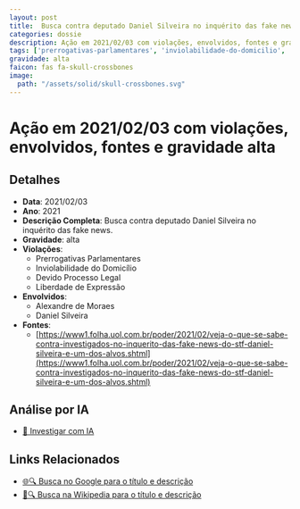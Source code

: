 ```yaml
---
layout: post
title:  Busca contra deputado Daniel Silveira no inquérito das fake news
categories: dossie
description: Ação em 2021/02/03 com violações, envolvidos, fontes e gravidade alta
tags: ['prerrogativas-parlamentares', 'inviolabilidade-do-domicilio', 'devido-processo-legal', 'liberdade-de-expressao', 'alexandre-de-moraes', 'daniel-silveira', 'gravidade-alta']
gravidade: alta
faicon: fas fa-skull-crossbones
image:
  path: "/assets/solid/skull-crossbones.svg"
---
```


# Ação em 2021/02/03 com violações, envolvidos, fontes e gravidade alta

## Detalhes
- **Data**: 2021/02/03
- **Ano**: 2021
- **Descrição Completa**: Busca contra deputado Daniel Silveira no inquérito das fake news.
- **Gravidade**: alta <i class="fas fas fa-skull-crossbones fa-2x"></i>
- **Violações**:
  - Prerrogativas Parlamentares
  - Inviolabilidade do Domicílio
  - Devido Processo Legal
  - Liberdade de Expressão
- **Envolvidos**:
  - Alexandre de Moraes
  - Daniel Silveira
- **Fontes**:
  - [https://www1.folha.uol.com.br/poder/2021/02/veja-o-que-se-sabe-contra-investigados-no-inquerito-das-fake-news-do-stf-daniel-silveira-e-um-dos-alvos.shtml](https://www1.folha.uol.com.br/poder/2021/02/veja-o-que-se-sabe-contra-investigados-no-inquerito-das-fake-news-do-stf-daniel-silveira-e-um-dos-alvos.shtml)

## Análise por IA
- [🤖 Investigar com IA](https://www.perplexity.ai/search?q=%22Alexandre%20de%20Moraes%22%20Busca%20contra%20deputado%20Daniel%20Silveira%20no%20inqu%C3%A9rito%20das%20fake%20news%20Busca%20contra%20deputado%20Daniel%20Silveira%20no%20inqu%C3%A9rito%20das%20fake%20news.%20Prerrogativas%20Parlamentares%20Inviolabilidade%20do%20Domic%C3%ADlio%20Devido%20Processo%20Legal%20Liberdade%20de%20Express%C3%A3o%202021%20gravidade%20alta)

## Links Relacionados
- [🌐🔍 Busca no Google para o título e descrição](https://www.google.com/search?q=%22Alexandre%20de%20Moraes%22%20Busca%20contra%20deputado%20Daniel%20Silveira%20no%20inqu%C3%A9rito%20das%20fake%20news%20Busca%20contra%20deputado%20Daniel%20Silveira%20no%20inqu%C3%A9rito%20das%20fake%20news.%20Prerrogativas%20Parlamentares%20Inviolabilidade%20do%20Domic%C3%ADlio%20Devido%20Processo%20Legal%20Liberdade%20de%20Express%C3%A3o%202021%20gravidade%20alta)
- [📖🔍 Busca na Wikipedia para o título e descrição](https://pt.wikipedia.org/w/index.php?search=%22Alexandre%20de%20Moraes%22%20Busca%20contra%20deputado%20Daniel%20Silveira%20no%20inqu%C3%A9rito%20das%20fake%20news%20Busca%20contra%20deputado%20Daniel%20Silveira%20no%20inqu%C3%A9rito%20das%20fake%20news.%20Prerrogativas%20Parlamentares%20Inviolabilidade%20do%20Domic%C3%ADlio%20Devido%20Processo%20Legal%20Liberdade%20de%20Express%C3%A3o%202021%20gravidade%20alta)

